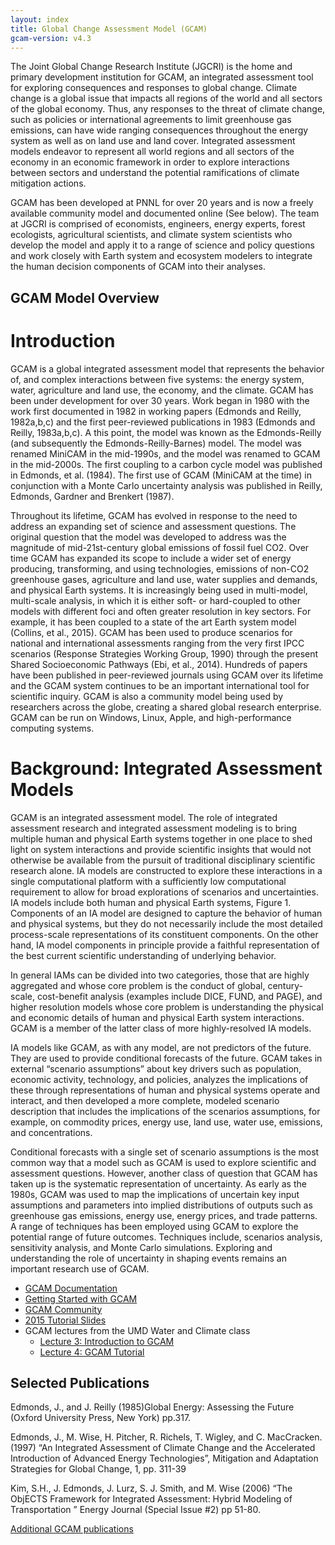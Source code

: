 ```yaml
---
layout: index
title: Global Change Assessment Model (GCAM)
gcam-version: v4.3
---
```


The Joint Global Change Research Institute (JGCRI) is the home and
primary development institution for GCAM, an integrated assessment
tool for exploring consequences and responses to global
change. Climate change is a global issue that impacts all regions of
the world and all sectors of the global economy. Thus, any responses
to the threat of climate change, such as policies or international
agreements to limit greenhouse gas emissions, can have wide ranging
consequences throughout the energy system as well as on land use and
land cover. Integrated assessment models endeavor to represent all
world regions and all sectors of the economy in an economic framework
in order to explore interactions between sectors and understand the
potential ramifications of climate mitigation actions.

GCAM has been developed at PNNL for over 20 years and is now a freely
available community model and documented online (See below). The team
at JGCRI is comprised of economists, engineers, energy experts, forest
ecologists, agricultural scientists, and climate system scientists who
develop the model and apply it to a range of science and policy
questions and work closely with Earth system and ecosystem modelers to
integrate the human decision components of GCAM into their analyses.

## GCAM Model Overview
# Introduction

GCAM is a global integrated assessment model that represents the
behavior of, and complex interactions between five systems: the energy
system, water, agriculture and land use, the economy, and the
climate. GCAM has been under development for over 30 years. Work began
in 1980 with the work first documented in 1982 in working papers
(Edmonds and Reilly, 1982a,b,c) and the first peer-reviewed
publications in 1983 (Edmonds and Reilly, 1983a,b,c). A this point,
the model was known as the Edmonds-Reilly (and subsequently the
Edmonds-Reilly-Barnes) model. The model was renamed MiniCAM in the
mid-1990s, and the model was renamed to GCAM in the mid-2000s. The
first coupling to a carbon cycle model was published in Edmonds, et
al. (1984). The first use of GCAM (MiniCAM at the time) in conjunction
with a Monte Carlo uncertainty analysis was published in Reilly,
Edmonds, Gardner and Brenkert (1987).

Throughout its lifetime, GCAM has evolved in response to the need to
address an expanding set of science and assessment questions. The
original question that the model was developed to address was the
magnitude of mid-21st-century global emissions of fossil fuel
CO2. Over time GCAM has expanded its scope to include a wider set of
energy producing, transforming, and using technologies, emissions of
non-CO2 greenhouse gases, agriculture and land use, water supplies and
demands, and physical Earth systems. It is increasingly being used in
multi-model, multi-scale analysis, in which it is either soft- or
hard-coupled to other models with different foci and often greater
resolution in key sectors. For example, it has been coupled to a state
of the art Earth system model (Collins, et al., 2015). GCAM has been
used to produce scenarios for national and international assessments
ranging from the very first IPCC scenarios (Response Strategies
Working Group, 1990) through the present Shared Socioeconomic Pathways
(Ebi, et al., 2014). Hundreds of papers have been published in
peer-reviewed journals using GCAM over its lifetime and the GCAM
system continues to be an important international tool for scientific
inquiry. GCAM is also a community model being used by researchers
across the globe, creating a shared global research enterprise. GCAM
can be run on Windows, Linux, Apple, and high-performance computing
systems.

# Background: Integrated Assessment Models

GCAM is an integrated assessment model. The role of integrated
assessment research and integrated assessment modeling is to bring
multiple human and physical Earth systems together in one place to
shed light on system interactions and provide scientific insights that
would not otherwise be available from the pursuit of traditional
disciplinary scientific research alone. IA models are constructed to
explore these interactions in a single computational platform with a
sufficiently low computational requirement to allow for broad
explorations of scenarios and uncertainties. IA models include both
human and physical Earth systems, Figure 1. Components of an IA model
are designed to capture the behavior of human and physical systems,
but they do not necessarily include the most detailed process-scale
representations of its constituent components. On the other hand, IA
model components in principle provide a faithful representation of the
best current scientific understanding of underlying behavior.

In general IAMs can be divided into two categories, those that are
highly aggregated and whose core problem is the conduct of global,
century-scale, cost-benefit analysis (examples include DICE, FUND, and
PAGE), and higher resolution models whose core problem is
understanding the physical and economic details of human and physical
Earth system interactions. GCAM is a member of the latter class of
more highly-resolved IA models.

IA models like GCAM, as with any model, are not predictors of the
future. They are used to provide conditional forecasts of the
future. GCAM takes in external “scenario assumptions” about key
drivers such as population, economic activity, technology, and
policies, analyzes the implications of these through representations
of human and physical systems operate and interact, and then developed
a more complete, modeled scenario description that includes the
implications of the scenarios assumptions, for example, on commodity
prices, energy use, land use, water use, emissions, and
concentrations.

Conditional forecasts with a single set of scenario assumptions is the
most common way that a model such as GCAM is used to explore
scientific and assessment questions. However, another class of
question that GCAM has taken up is the systematic representation of
uncertainty. As early as the 1980s, GCAM was used to map the
implications of uncertain key input assumptions and parameters into
implied distributions of outputs such as greenhouse gas emissions,
energy use, energy prices, and trade patterns. A range of techniques
has been employed using GCAM to explore the potential range of future
outcomes. Techniques include, scenarios analysis, sensitivity
analysis, and Monte Carlo simulations. Exploring and understanding the
role of uncertainty in shaping events remains an important research
use of GCAM.


* [GCAM Documentation](toc.html)
* [Getting Started with GCAM](user-guide.html)
* [GCAM Community](http://www.globalchange.umd.edu/models/gcam/gcam-community/)
* [2015 Tutorial Slides](http://www.globalchange.umd.edu/data/annual-meetings/2015/GCAM_Tutorial_2015.pdf)
* GCAM lectures from the UMD Water and Climate class
  * [Lecture 3: Introduction to GCAM](https://www.youtube.com/watch?v=xRF9lFwtMr0)
  * [Lecture 4: GCAM Tutorial](https://www.youtube.com/watch?v=S7vAShH-dbs)

## Selected Publications

Edmonds, J., and J. Reilly (1985)Global Energy: Assessing the Future (Oxford University Press, New York) pp.317.

Edmonds, J., M. Wise, H. Pitcher, R. Richels, T. Wigley, and C. MacCracken. (1997) “An Integrated Assessment of Climate Change and the Accelerated Introduction of Advanced Energy Technologies”, Mitigation and Adaptation Strategies for Global Change, 1, pp. 311-39

Kim, S.H., J. Edmonds, J. Lurz, S. J. Smith, and M. Wise (2006) “The ObjECTS Framework for Integrated Assessment: Hybrid Modeling of Transportation ” Energy Journal (Special Issue #2) pp 51-80.

[Additional GCAM publications](references.html)
